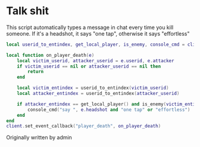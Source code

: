 # Talk shit

This script automatically types a message in chat every time you kill someone. If it's a headshot, it says "one tap", otherwise it says "effortless"


```lua
local userid_to_entindex, get_local_player, is_enemy, console_cmd = client.userid_to_entindex, entity.get_local_player, entity.is_enemy, client.exec

local function on_player_death(e)
	local victim_userid, attacker_userid = e.userid, e.attacker
	if victim_userid == nil or attacker_userid == nil then
		return
	end

	local victim_entindex = userid_to_entindex(victim_userid)
	local attacker_entindex = userid_to_entindex(attacker_userid)

	if attacker_entindex == get_local_player() and is_enemy(victim_entindex) then
		console_cmd("say ", e.headshot and "one tap" or "effortless")
	end
end
client.set_event_callback("player_death", on_player_death)
```


Originally written by admin
